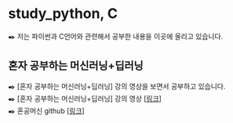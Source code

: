 # study_python, C
✒️ 저는 파이썬과 C언어와 관련해서 공부한 내용을 이곳에 올리고 있습니다.

## 혼자 공부하는 머신러닝+딥러닝
✒️ [혼자 공부하는 머신러닝+딥러닝] 강의 영상을 보면서 공부하고 있습니다.    
✒️ [혼자 공부하는 머신러닝+딥러닝] 강의 영상 [[링크](https://www.youtube.com/playlist?list=PLJN246lAkhQjoU0C4v8FgtbjOIXxSs_4Q)]    
✒️ 혼공머신 github [[링크](https://github.com/LeeJongEun02/study_python/tree/main/youtube_%ED%98%BC%EC%9E%90%EA%B3%B5%EB%B6%80%ED%95%98%EB%8A%94%EB%A8%B8%EC%8B%A0%EB%9F%AC%EB%8B%9D%2B%EB%94%A5%EB%9F%AC%EB%8B%9D)]
